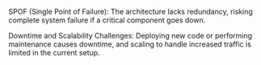 SPOF (Single Point of Failure):
The architecture lacks redundancy, risking complete system failure if a critical component goes down.

Downtime and Scalability Challenges:
Deploying new code or performing maintenance causes downtime, and scaling to handle increased traffic is limited in the current setup.
